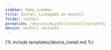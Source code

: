 ```yaml
---
sidebar: home_sidebar
title: Install LineageOS on miatoll
folder: install
permalink: /devices/miatoll/install/variant5/
device: miatoll_variant5
---
```

{% include templates/device_install.md %}
